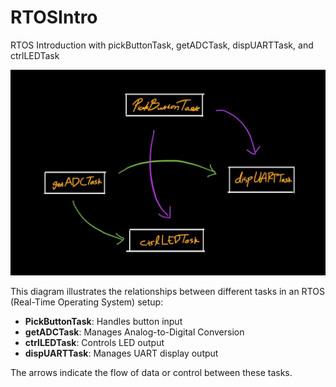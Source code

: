 # RTOSIntro

RTOS Introduction with pickButtonTask, getADCTask, dispUARTTask, and ctrlLEDTask

![RTOS Task Diagram](Task_Diagram.jpg)

This diagram illustrates the relationships between different tasks in an RTOS (Real-Time Operating System) setup:

- **PickButtonTask**: Handles button input
- **getADCTask**: Manages Analog-to-Digital Conversion
- **ctrlLEDTask**: Controls LED output
- **dispUARTTask**: Manages UART display output

The arrows indicate the flow of data or control between these tasks.
